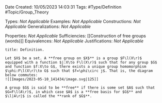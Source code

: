 <div class="topSpace"></div>

Date Created: 10/05/2023 14:03:31
Tags: #Type/Definition #Topic/Group_Theory

Types: _Not Applicable_
Examples: _Not Applicable_
Constructions: _Not Applicable_
Generalizations: _Not Applicable_

Properties: _Not Applicable_
Sufficiencies: [[Construction of free groups (words)]]
Equivalences: _Not Applicable_
Justifications: _Not Applicable_

``` ad-Definition
title: Definition.

Let $X$ be a set. A **free group on $X$** is a group $F\l(X\r)$ equipped with a function $j:X\to F\l(X\r)$ such that for any group $G$ and function $f:X\to G$, there exists a unique group homomorphism $\phi:F\l(X\r)\to G$ such that $f=\phi\circ j$. That is, the diagram below commutes:
![[Images/2023-05-10_141434/image.svg|125]]

A group $G$ is said to be **free** if there is some set $A$ such that $G=F\l(A\r)$, in which case $A$ is a **free basis for $G$** and $\l|A\r|$ is called the **rank of $G$**.

```
